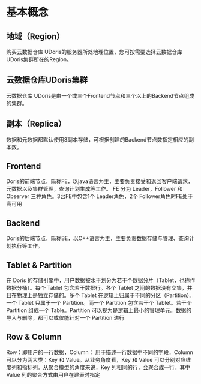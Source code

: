 # 基本概念

## 地域（Region）

购买云数据仓库 UDoris的服务器所处地理位置，您可按需要选择云数据仓库 UDoris集群所在的Region。

## 云数据仓库UDoris集群

云数据仓库 UDoris是由一个或三个Frontend节点和三个以上的Backend节点组成的集群。

## 副本（Replica）

数据和元数据都默认使用3副本存储，可根据创建的Backend节点数指定相应的副本数。

## Frontend

Doris的前端节点，简称FE，以java语言为主，主要负责接受和返回客户端请求，元数据以及集群管理，查询计划生成等工作。
FE 分为 Leader，Follower 和 Observer 三种角色。3台FE中包含1个 Leader角色，2个 Follower角色时FE处于高可用

## Backend

Doris的后端节点，简称BE，以C++语言为主，主要负责数据存储与管理、查询计划执行等工作。

## Tablet & Partition

在 Doris 的存储引擎中，用户数据被水平划分为若干个数据分片（Tablet，也称作数据分桶）。每个 Tablet 包含若干数据行。各个 Tablet 之间的数据没有交集，并且在物理上是独立存储的。多个 Tablet 在逻辑上归属于不同的分区（Partition）。一个 Tablet 只属于一个 Partition。而一个 Partition 包含若干个 Tablet。若干个 Partition 组成一个 Table。Partition 可以视为是逻辑上最小的管理单元。数据的导入与删除，都可以或仅能针对一个 Partition 进行

## Row & Column

Row：即用户的一行数据，Column： 用于描述一行数据中不同的字段，Column 可以分为两大类：Key 和 Value。从业务角度看，Key 和 Value 可以分别对应维度列和指标列。从聚合模型的角度来说，Key 列相同的行，会聚合成一行。其中 Value 列的聚合方式由用户在建表时指定

### 

